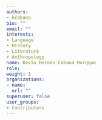 ```yaml
---
authors:
- kcabana
bio: ""
email: ""
interests:
- Language
- History
- Literature
- Anthropology
name: Kevin Hernan Cabana Horqque
role:
weight: 1
organizations:
- name: 
  url: ""
superuser: false
user_groups:
- Contributors
---
```

